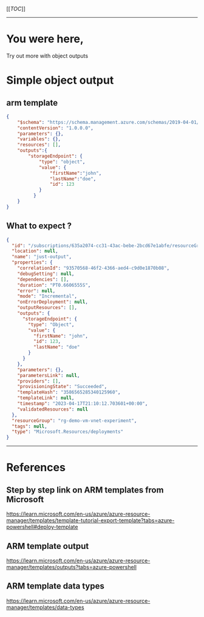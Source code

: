 [[_TOC_]]


---

# You were here,
Try out more with object outputs

# Simple object output

## arm template
```json
{
    "$schema": "https://schema.management.azure.com/schemas/2019-04-01/deploymentTemplate.json#",
    "contentVersion": "1.0.0.0",
    "parameters": {},
    "variables": {},
    "resources": [],
    "outputs":{
        "storageEndpoint": {
            "type": "object",
            "value": {
                "firstName":"john",
                "lastName":"doe",
                "id": 123
            }
          }
    }
}
```

## What to expect ?
```json
{
  "id": "/subscriptions/635a2074-cc31-43ac-bebe-2bcd67e1abfe/resourceGroups/rg-demo-vm-vnet-experiment/providers/Microsoft.Resources/deployments/just-output",
  "location": null,
  "name": "just-output",
  "properties": {
    "correlationId": "93570568-46f2-4366-aed4-c9d0e1870b08",
    "debugSetting": null,
    "dependencies": [],
    "duration": "PT0.6606555S",
    "error": null,
    "mode": "Incremental",
    "onErrorDeployment": null,
    "outputResources": [],
    "outputs": {
      "storageEndpoint": {
        "type": "Object",
        "value": {
          "firstName": "john",
          "id": 123,
          "lastName": "doe"
        }
      }
    },
    "parameters": {},
    "parametersLink": null,
    "providers": [],
    "provisioningState": "Succeeded",
    "templateHash": "3586565285340125960",
    "templateLink": null,
    "timestamp": "2023-04-17T21:10:12.703601+00:00",
    "validatedResources": null
  },
  "resourceGroup": "rg-demo-vm-vnet-experiment",
  "tags": null,
  "type": "Microsoft.Resources/deployments"
}
```

---

# References
## Step by step link on ARM templates from Microsoft
https://learn.microsoft.com/en-us/azure/azure-resource-manager/templates/template-tutorial-export-template?tabs=azure-powershell#deploy-template

## ARM template output
https://learn.microsoft.com/en-us/azure/azure-resource-manager/templates/outputs?tabs=azure-powershell

## ARM template data types
https://learn.microsoft.com/en-us/azure/azure-resource-manager/templates/data-types
